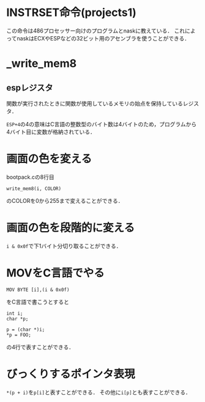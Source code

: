 # INSTRSET命令(projects1)

この命令は486プロセッサー向けのプログラムとnaskに教えている．
これによってnaskはECXやESPなどの32ビット用のアセンブラを使うことができる．

# _write_mem8

## espレジスタ

関数が実行されたときに関数が使用しているメモリの始点を保持しているレジスタ．

`ESP+4`の4の意味はC言語の整数型のバイト数は4バイトのため，プログラムから4バイト目に変数が格納されている．

# 画面の色を変える

bootpack.cの8行目
~~~
write_mem8(i, COLOR)
~~~
のCOLORを0から255まで変えることができる．

# 画面の色を段階的に変える
`i & 0x0f`で下1バイト分切り取ることができる．

# MOVをC言語でやる

~~~
MOV BYTE [i],(i & 0x0f)
~~~
をC言語で書こうとすると
~~~
int i;
char *p;

p = (char *)i;
*p = FOO;
~~~
の4行で表すことができる．

# びっくりするポインタ表現

`*(p + i)`を`p[i]`と表すことができる．
その他に`i[p]`とも表すことができる．


